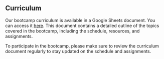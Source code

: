 ## Curriculum

Our bootcamp curriculum is available in a Google Sheets document. You can access it [here](https://docs.google.com/spreadsheets/d/19jg2YAQLqBX4JIxbztbxmvY_rAOnuX8sXrTEDCxpI8g/edit). This document contains a detailed outline of the topics covered in the bootcamp, including the schedule, resources, and assignments.

To participate in the bootcamp, please make sure to review the curriculum document regularly to stay updated on the schedule and assignments.
